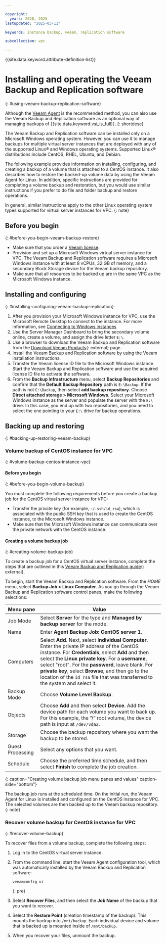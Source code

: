 ```yaml
---

copyright:
  years: 2020, 2025
lastupdated: "2025-03-11"

keywords: instance backup, veeam, replication software

subcollection: vpc

---
```


{{site.data.keyword.attribute-definition-list}}

# Installing and operating the Veeam Backup and Replication software
{: #using-veeam-backup-replication-software}

Although the [Veeam Agent](/docs/vpc?topic=vpc-using-veeam-agent) is the recommended method, you can also use the Veeam Backup and Replication software as an optional way of managing backups of {{site.data.keyword.vsi_is_full}}.
{: shortdesc}

The Veeam Backup and Replication software can be installed only on a Microsoft Windows operating system. However, you can use it to manage backups for multiple virtual server instances that are deployed with any of the supported Linux&reg; and Windows operating systems. Supported Linux&reg; distributions include CentOS, RHEL, Ubuntu, and Debian.

The following example provides information on installing, configuring, and creating a backup of a volume that is attached to a CentOS instance. It also describes how to restore the backed-up volume data by using the Veeam Agent for Linux. In addition, specific instructions are provided for completing a volume backup and restoration, but you would use similar instructions if you prefer to do file and folder backup and restore operations.

In general, similar instructions apply to the other Linux operating system types supported for virtual server instances for VPC.
{: note}

## Before you begin
{: #before-you-begin-veeam-backup-restore}

* Make sure that you order a [Veeam license](/docs/vpc?topic=vpc-ordering-veeam-licenses).
* Provision and set up a Microsoft Windows virtual server instance for VPC. The Veeam Backup and Replication software requires a Microsoft Windows instance with at least 8 vCPUs, 32 GB of memory, and a secondary Block Storage device for the Veeam backup repository.
* Make sure that all resources to be backed up are in the same VPC as the Microsoft Windows instance.

## Installing and configuring
{: #installing-configuring-veeam-backup-replication}

1. After you provision your Microsoft Windows instance for VPC, use the Microsoft Remote Desktop to connect to the instance. For more information, see [Connecting to Windows instances](/docs/vpc?topic=vpc-vsi_is_connecting_windows).
2. Use the Server Manager Dashboard to bring the secondary volume online, create a volume, and assign the drive letter `E:\`.
3. Use a browser to download the Veeam Backup and Replication software from the [Download Veeam Products](https://www.veeam.com/products/downloads.html){: external} page.
4. Install the Veeam Backup and Replication software by using the Veeam installation instructions.
5. Transfer the Veeam license ID file to the Microsoft Windows instance. Start the Veeam Backup and Replication software and use the acquired license ID file to activate the software.
6. From the **Backup Infrastructure** menu, select **Backup Repositories** and confirm that the **Default Backup Repository** path is `E:\Backup`. If the path is not `E:\Backup`, then select **add backup repository**. Choose **Direct attached storage > Microsoft Windows**. Select your Microsoft Windows instance as the server and populate the server with the `E:\` drive. In this case, you end up with two repositories, and you need to select the one pointing to your `E:\` drive for backup operations.

## Backing up and restoring
{: #backing-up-restoring-veeam-backup}

### Volume backup of CentOS instance for VPC
{: #volume-backup-centos-instance-vpc}

#### Before you begin
{: #before-you-begin-volume-backup}

You must complete the following requirements before you create a backup job for the CentOS virtual server instance for VPC:

* Transfer the private key (for example, `~/.ssh/id_rsa`), which is associated with the public SSH key that is used to create the CentOS instance, to the Microsoft Windows instance.
* Make sure that the Microsoft Windows instance can communicate over the private network with the CentOS instance.

#### Creating a volume backup job
{: #creating-volume-backup-job}

To create a backup job for a CentOS virtual server instance, complete the steps that are outlined in this [Veeam Backup and Replication guide](https://helpcenter.veeam.com/archive/backup/100/agents/agent_job_create_linux.html){: external}.

To begin, start the Veeam Backup and Replication software. From the _HOME_ menu, select **Backup Job > Linux Computer**. As you go through the Veeam Backup and Replication software control panes, make the following selections:

| Menu pane        | Value                                                                    |
|------------------|--------------------------------------------------------------------------|
| Job Mode         | Select **Server** for the type and **Managed by backup server** for the mode.|
| Name             | Enter **Agent Backup Job: CentOS server 1**.|
| Computers        | Select **Add**. Next, select **Individual Computer**. Enter the private IP address of the CentOS instance. For **Credentials**, select **Add** and then select the **Linux private key**. For a **username**, select "root". For the **password**, leave blank. For **private key**, select **Browse**, and then go to the location of the `id_rsa` file that was transferred to the system and select it.|
| Backup Mode      | Choose **Volume Level Backup**.|
| Objects          | Choose **Add** and then select **Device**. Add the device path for each volume you want to back up. For this example, the “/” root volume, the device path is input at `/dev/vda2`.|
| Storage          | Choose the backup repository where you want the backup to be stored.|
| Guest Processing | Select any options that you want.|
| Schedule         | Choose the preferred time schedule, and then select **Finish** to complete the job creation.|
{: caption="Creating volume backup job menu panes and values" caption-side="bottom"}

The backup job runs at the scheduled time. On the initial run, the Veeam Agent for Linux is installed and configured on the CentOS instance for VPC. The selected volumes are then backed up to the Veeam backup repository.
{: note}

### Recover volume backup for CentOS instance for VPC
{: #recover-volume-backup}

To recover files from a volume backup, complete the following steps:

1. Log in to the CentOS virtual server instance.
2. From the command line, start the Veeam Agent configuration tool, which was automatically installed by the Veeam Backup and Replication software:

   ```sh
   veeamconfig ui
   ```
   {: pre}

3. Select **Recover Files**, and then select the **Job Name** of the backup that you want to recover.
4. Select the **Restore Point** (creation timestamp of the backup). This mounts the backup into `/mnt/backup`. Each individual device and volume that is backed up is mounted inside of `/mnt/backup`.
5. When you recover your files, unmount the backup.
